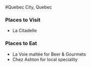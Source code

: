 #Quebec City, Quebec

### Places to Visit
- La Citadelle

### Places to Eat
- La Voie maltée for Beer & Gourmets
- Chez Ashton for local speciality
